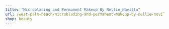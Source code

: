 ```yaml
---
title: "Microblading and Permanent Makeup By Nellie Novillo"
url: /west-palm-beach/microblading-and-permanent-makeup-by-nellie-novillo/
shop: beauty
---
```

